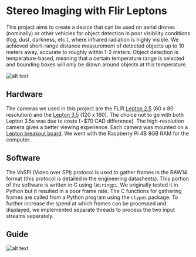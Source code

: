 # Stereo Imaging with Flir Leptons
This project aims to create a device that can be used on aerial drones (nominally) or other vehicles for object detection in poor visibility conditions (fog, dust, darkness, etc.), where infrared radiation is highly visible. We achieved short-range distance measurement of detected objects up to 10 meters away, accurate to roughly within 1-2 meters. Object detection is temperature-based, meaning that a certain temperature range is selected and bounding boxes will only be drawn around objects at this temperature. 


![alt text](https://github.com/dominikc21/stereo-thermal/images/stereo-thermal_device.heic?raw=true)


## Hardware
The cameras we used in this project are the FLIR [Lepton 2.5](https://www.digikey.ca/en/products/detail/flir-lepton/500-0763-01/6250105) (60 x 80 resolution) and the [Lepton 3.5](https://www.digikey.ca/en/products/detail/flir-lepton/500-0771-01/7606616) (120 x 160). The choice not to go with both Lepton 3.5s was due to costs (~$70 CAD difference). The high-resolution camera gives a better viewing experience. Each camera was mounted on a [Lepton breakout board](https://www.digikey.ca/en/products/detail/flir-lepton/250-0577-00/10385179). We went with the Raspberry Pi 4B 8GB RAM for the computer.

## Software
The VoSPI (Video over SPI) protocol is used to gather frames in the RAW14 format (this protocol is detailed in the engineering datasheets). This portion of the software is written in C using `lWiringpi`. We originally tested it in Python but it resulted in a poor frame rate. The C functions for gathering frames are called from a Python program using the `ctypes` package. To further increase the speed at which frames can be processed and displayed, we implemented separate threads to process the two input streams separately. 

## Guide


![alt text](https://github.com/dominikc21/stereo-thermal/images/detailed_wiring_diagram.png)

